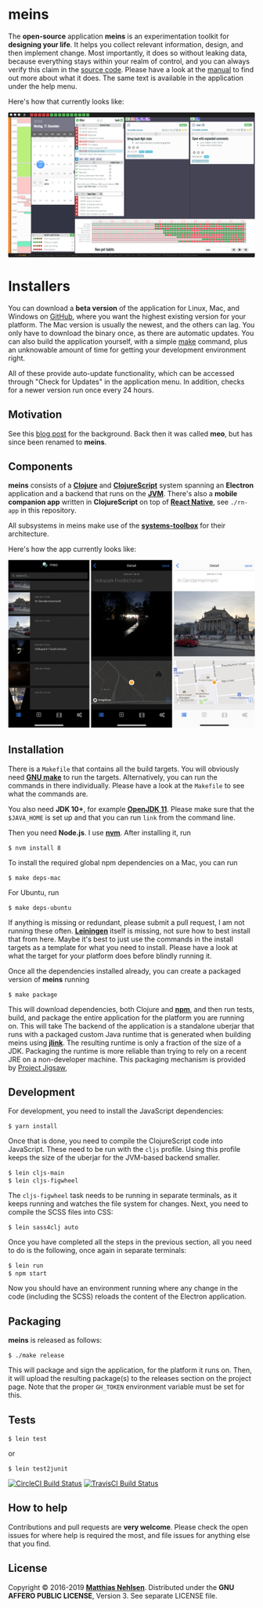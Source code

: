 # meins

The **open-source** application **meins** is an experimentation toolkit for **designing your life**. It helps you collect relevant information,  design, and then implement change. Most importantly, it does so without leaking data, because everything stays within your realm of control, and you can always verify this claim in the [source code](https://github.com/matthiasn/meins/tree/master/src). Please have a look at the [manual](https://github.com/matthiasn/meins/blob/master/doc/manual.md) to find out more about what it does. The same text is available in the application under the help menu. 

Here's how that currently looks like:

![screenshot](./docs/source/images/20181217_2250_overview.png)


# Installers

You can download a **beta version** of the application for Linux, Mac, and Windows on [GitHub](https://github.com/matthiasn/meins/releases), where you want the highest existing version for your platform. The Mac version is usually the newest, and the others can lag. You only have to download the binary once, as there are automatic updates. You can also build the application yourself, with a simple [make](https://www.gnu.org/software/make) command, plus an unknowable amount of time for getting your development environment right.

All of these provide auto-update functionality, which can be accessed through "Check for Updates" in the application menu. In addition, checks for a newer version run once every 24 hours.


## Motivation

See this [blog post](http://matthiasnehlsen.com/blog/2018/03/15/introducing-meo/) for the background. Back then it was called **meo**, but has since been renamed to **meins**.


## Components

**meins** consists of a **[Clojure](https://clojure.org/)** and **[ClojureScript](https://github.com/clojure/clojurescript)** system spanning an **Electron** application and a backend that runs on the **[JVM](https://en.wikipedia.org/wiki/Java_virtual_machine)**. There's also a **mobile companion app** written in **ClojureScript** on top of **[React Native](https://facebook.github.io/react-native/)**, see `./rn-app` in this repository. 

All subsystems in meins make use of the **[systems-toolbox](https://github.com/matthiasn/systems-toolbox)** for their architecture.

Here's how the app currently looks like:

![screenshot](https://raw.githubusercontent.com/matthiasn/octopress-blog/master/source/images/2018-03-08-mobile.png)


## Installation

There is a `Makefile` that contains all the build targets. You will obviously need **[GNU make](https://www.gnu.org/software/make/)** to run the targets. Alternatively, you can run the commands in there individually. Please have a look at the `Makefile` to see what the commands are.

You also need **JDK 10+**, for example **[OpenJDK 11](https://jdk.java.net/11/)**. Please make sure that the `$JAVA_HOME` is set up and that you can run `link` from the command line.

Then you need **Node.js**. I use **[nvm](https://github.com/creationix/nvm)**. After installing it, run

    $ nvm install 8

To install the required global npm dependencies on a Mac, you can run

    $ make deps-mac
    
For Ubuntu, run

    $ make deps-ubuntu
    
If anything is missing or redundant, please submit a pull request, I am not running these often. **[Leiningen](https://leiningen.org/)** itself is missing, not sure how to best install that from here. Maybe it's best to just use the commands in the install targets as a template for what you need to install. Please have a look at what the target for your platform does before blindly running it.

Once all the dependencies installed already, you can create a packaged version of **meins** running

    $ make package 

This will download dependencies, both Clojure and **[npm](https://www.npmjs.com/)**, and then run tests, build, and package the entire application for the platform you are running on. This will take The backend of the application is a standalone uberjar that runs with a packaged custom Java runtime that is generated when building meins using **[jlink](https://openjdk.java.net/jeps/282)**. The resulting runtime is only a fraction of the size of a JDK. Packaging the runtime is more reliable than trying to rely on a recent JRE on a non-developer machine. This packaging mechanism is provided by [Project Jigsaw](https://openjdk.java.net/projects/jigsaw/quick-start),

## Development

For development, you need to install the JavaScript dependencies:

    $ yarn install
 
Once that is done, you need to compile the ClojureScript code into JavaScript. These need to be run with the `cljs` profile. Using this profile keeps the size of the uberjar for the JVM-based backend smaller.

    $ lein cljs-main
    $ lein cljs-figwheel

The `cljs-figwheel` task needs to be running in separate terminals, as it keeps running and watches the file system for changes. Next, you need to compile the SCSS files into CSS:

    $ lein sass4clj auto

Once you have completed all the steps in the previous section, all you need to do is the following, once again in separate terminals:

    $ lein run
    $ npm start

Now you should have an environment running where any change in the code (including the SCSS) reloads the content of the Electron application.

## Packaging

**meins** is released as follows:

    $ ./make release

This will package and sign the application, for the platform it runs on. Then, it will upload the resulting package(s) to the releases section on the project page. Note that the proper `GH_TOKEN` environment variable must be set for this.


## Tests

    $ lein test

or

    $ lein test2junit


[![CircleCI Build Status](https://circleci.com/gh/matthiasn/meins.svg?&style=shield)](https://circleci.com/gh/matthiasn/meins)
[![TravisCI Build Status](https://travis-ci.org/matthiasn/meins.svg?branch=master)](https://travis-ci.org/matthiasn/meins)


## How to help

Contributions and pull requests are **very welcome**. Please check the open issues for where help is required the most, and file issues for anything else that you find.


## License

Copyright © 2016-2019 **[Matthias Nehlsen](http://www.matthiasnehlsen.com)**. Distributed under the **GNU AFFERO PUBLIC LICENSE**, Version 3. See separate LICENSE file.
